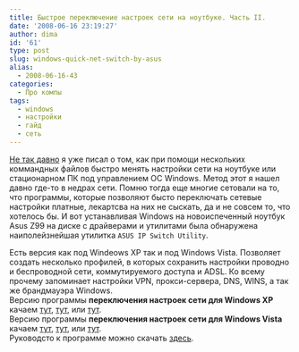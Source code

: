 ```yaml
---
title: Быстрое переключение настроек сети на ноутбуке. Часть II.
date: '2008-06-16 23:19:27'
author: dima
id: '61'
type: post
slug: windows-quick-net-switch-by-asus
alias: 
  - 2008-06-16-43
categories:
  - Про компы
tags:
  - windows
  - настройки
  - гайд
  - сеть
---
```


[Не так давно](/blog/windows-quick-net-switch) я уже писал о том, как при помощи нескольких коммандных файлов быстро менять настройки сети на ноутбуке или стационарном ПК под управлением ОС Windows. Метод этот я нашел давно где-то в недрах сети. Помню тогда еще многие сетовали на то, что программы, которые позволяют бысто переключать сетевые настройки платные, лекартсва на них не сыскать, да и не совсем то, что хотелось бы. И вот устанавливая Windows на новоиспеченный ноутбук Asus Z99 на диске с драйверами и утилитами была обнаружена наиполейзнейшая утилитка `ASUS IP Switch Utility`.

Есть версия как под Windeows XP так и под Windows Vista. Позволяет создать несколько профилей, в которых сохранить настройки проводно и беспроводной сети, коммутируемого доступа и ADSL. Ко всему прочему запоминает настройки VPN, прокси-сервера, DNS, WINS, а так же брандмауэра Windows.  
Версию программы **переключения настроек сети для Windows XP** качаем [тут](https://dlsvr01.asus.com/pub/ASUS/nb/Apps/Net4Switch/XP/V1.0.0014/Net4Switch_XP_070922.zip), [тут](https://dlsvr02.asus.com/pub/ASUS/nb/Apps/Net4Switch/XP/V1.0.0014/Net4Switch_XP_070922.zip), или [тут](https://dlsvr03.asus.com/pub/ASUS/nb/Apps/Net4Switch/XP/V1.0.0014/Net4Switch_XP_070922.zip).  
Версию программы **переключения настроек сети для Windows Vista** качаем [тут](https://dlsvr01.asus.com/pub/ASUS/nb/Apps/Net4Switch/vista/V1.0.0012/Net4Switch_VT.zip), [тут](https://dlsvr02.asus.com/pub/ASUS/nb/Apps/Net4Switch/vista/V1.0.0012/Net4Switch_VT.zip), или [тут](https://dlsvr03.asus.com/pub/ASUS/nb/Apps/Net4Switch/vista/V1.0.0012/Net4Switch_VT.zip).  
Руководсто к программе можно скачать [здесь](https://dlsvr01.asus.com/pub/ASUS/nb/A8E/ASUS_Net4Switch_UserGuide_XP_EN_V1.pdf).
